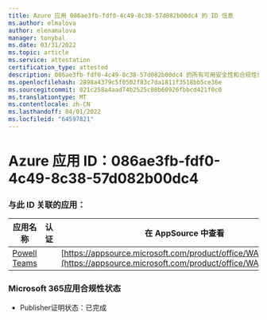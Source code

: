 ```yaml
---
title: Azure 应用 086ae3fb-fdf0-4c49-8c38-57d082b00dc4 的 ID 信息
ms.author: elmalova
author: elenamalova
manager: tonybal
ms.date: 03/31/2022
ms.topic: article
ms.service: attestation
certification_type: attested
description: 086ae3fb-fdf0-4c49-8c38-57d082b00dc4 的所有可用安全性和合规性信息。
ms.openlocfilehash: 2898a4379c5f0502f83c7da1811f3518bb5ce36e
ms.sourcegitcommit: 021c258a4aad74b2525c08b60926fbbcd421f0c0
ms.translationtype: MT
ms.contentlocale: zh-CN
ms.lasthandoff: 04/01/2022
ms.locfileid: "64597821"
---
```

# <a name="azure-app-id-086ae3fb-fdf0-4c49-8c38-57d082b00dc4"></a>Azure 应用 ID：086ae3fb-fdf0-4c49-8c38-57d082b00dc4


### <a name="apps-associated-with-this-id"></a>与此 ID 关联的应用：
| **应用名称** | **认证** | **在 AppSource 中查看** |
|--------------|---------------|-----------------------|
| [Powell Teams](../forward/WA200001585.md) |  | [https://appsource.microsoft.com/product/office/WA200001585](https://appsource.microsoft.com/product/office/WA200001585) |

### <a name="microsoft-365-app-compliance-status"></a>Microsoft 365应用合规性状态
- Publisher证明状态：已完成
